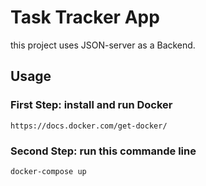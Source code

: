 # Task Tracker App

this project uses JSON-server as a Backend.


## Usage

### First Step: install and run Docker 

```
https://docs.docker.com/get-docker/
```

### Second Step: run this commande line

```
docker-compose up 
```
